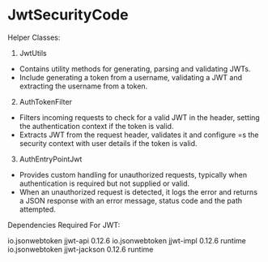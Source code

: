# JwtSecurityCode


Helper Classes:
1. JwtUtils
* Contains utility methods for generating, parsing and validating JWTs.
* Include generating a token from a username, validating a JWT and extracting the username from a token.



2. AuthTokenFilter
* Filters incoming requests to check for a valid JWT in the header, setting the authentication context if the token is valid.
* Extracts JWT from the request header, validates it and configure =s the security context with user details if the token is valid.



3. AuthEntryPointJwt
* Provides custom handling for unauthorized requests, typically when authentication is required but not supplied or valid.
* When an unauthorized request is detected, it logs the error and returns a JSON response with an error message, status code and the path attempted.



Dependencies Required For JWT:

<dependency>
    <groupId>io.jsonwebtoken</groupId>
    <artifactId>jjwt-api</artifactId>
    <version>0.12.6</version>
</dependency>
<dependency>
    <groupId>io.jsonwebtoken</groupId>
    <artifactId>jjwt-impl</artifactId>
    <version>0.12.6</version>
    <scope>runtime</scope>
</dependency>
<dependency>
    <groupId>io.jsonwebtoken</groupId>
    <artifactId>jjwt-jackson</artifactId> <!-- or jjwt-gson if Gson is preferred -->
    <version>0.12.6</version>
    <scope>runtime</scope>
</dependency>
